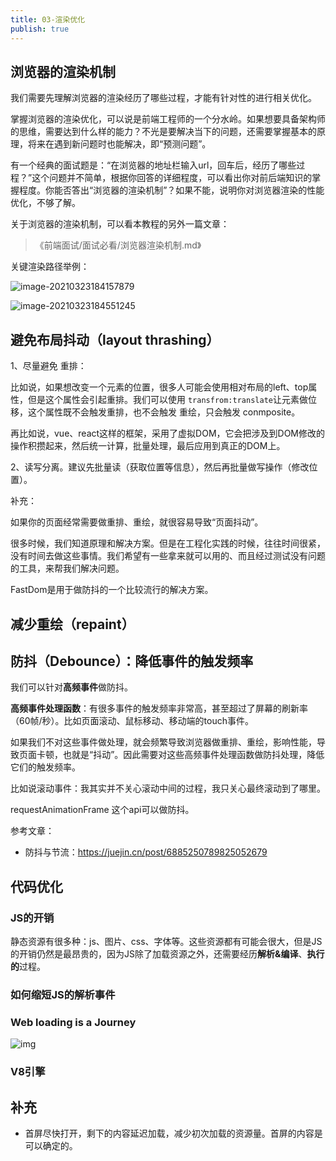 ```yaml
---
title: 03-渲染优化
publish: true
---
```


<ArticleTopAd></ArticleTopAd>




## 浏览器的渲染机制

我们需要先理解浏览器的渲染经历了哪些过程，才能有针对性的进行相关优化。

掌握浏览器的渲染优化，可以说是前端工程师的一个分水岭。如果想要具备架构师的思维，需要达到什么样的能力？不光是要解决当下的问题，还需要掌握基本的原理，将来在遇到新问题时也能解决，即“预测问题”。

有一个经典的面试题是：“在浏览器的地址栏输入url，回车后，经历了哪些过程？”这个问题并不简单，根据你回答的详细程度，可以看出你对前后端知识的掌握程度。你能否答出“浏览器的渲染机制”？如果不能，说明你对浏览器渲染的性能优化，不够了解。

关于浏览器的渲染机制，可以看本教程的另外一篇文章：

> 《前端面试/面试必看/浏览器渲染机制.md》



关键渲染路径举例：



![image-20210323184157879](images/image-20210323184157879.png)



![image-20210323184551245](images/image-20210323184551245.png)






## 避免布局抖动（layout thrashing）

1、尽量避免 重排：

比如说，如果想改变一个元素的位置，很多人可能会使用相对布局的left、top属性，但是这个属性会引起重排。我们可以使用 `transfrom:translate`让元素做位移，这个属性既不会触发重排，也不会触发 重绘，只会触发 conmposite。

再比如说，vue、react这样的框架，采用了虚拟DOM，它会把涉及到DOM修改的操作积攒起来，然后统一计算，批量处理，最后应用到真正的DOM上。

2、读写分离。建议先批量读（获取位置等信息），然后再批量做写操作（修改位置）。

补充：

如果你的页面经常需要做重排、重绘，就很容易导致“页面抖动”。

很多时候，我们知道原理和解决方案。但是在工程化实践的时候，往往时间很紧，没有时间去做这些事情。我们希望有一些拿来就可以用的、而且经过测试没有问题的工具，来帮我们解决问题。

FastDom是用于做防抖的一个比较流行的解决方案。



## 减少重绘（repaint）





## 防抖（Debounce）：降低事件的触发频率

我们可以针对**高频事件**做防抖。

**高频事件处理函数**：有很多事件的触发频率非常高，甚至超过了屏幕的刷新率（60帧/秒）。比如页面滚动、鼠标移动、移动端的touch事件。

如果我们不对这些事件做处理，就会频繁导致浏览器做重排、重绘，影响性能，导致页面卡顿，也就是“抖动”。因此需要对这些高频事件处理函数做防抖处理，降低它们的触发频率。

比如说滚动事件：我其实并不关心滚动中间的过程，我只关心最终滚动到了哪里。

requestAnimationFrame 这个api可以做防抖。





参考文章：

- 防抖与节流：https://juejin.cn/post/6885250789825052679







## 代码优化



### JS的开销

静态资源有很多种：js、图片、css、字体等。这些资源都有可能会很大，但是JS的开销仍然是最昂贵的，因为JS除了加载资源之外，还需要经历**解析&编译**、**执行的**过程。







### 如何缩短JS的解析事件





### Web loading is a Journey

![img](images/1*vSGOCrLV9MiLhpmPid1CHQ.png)



### V8引擎







## 补充



- 首屏尽快打开，剩下的内容延迟加载，减少初次加载的资源量。首屏的内容是可以确定的。
















































